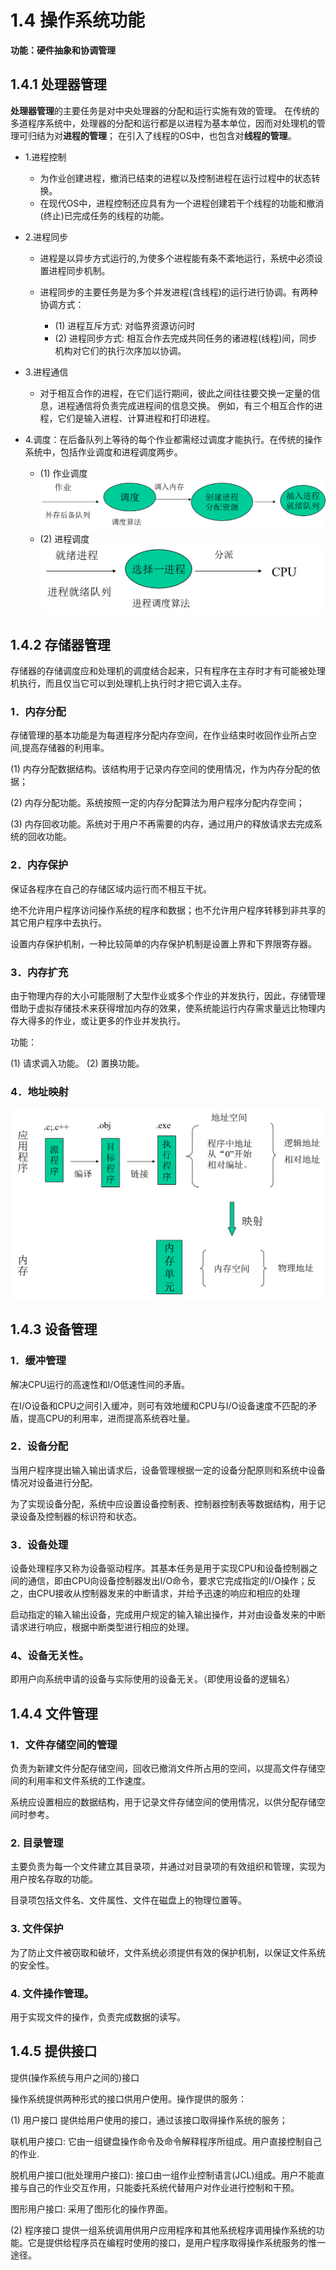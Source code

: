 # 1.4 操作系统功能

**功能：硬件抽象和协调管理**

## 1.4.1 处理器管理
 **处理器管理**的主要任务是对中央处理器的分配和运行实施有效的管理。 在传统的多道程序系统中，处理器的分配和运行都是以进程为基本单位，因而对处理机的管理可归结为对**进程的管理**； 在引入了线程的OS中，也包含对**线程的管理**。

* 1.进程控制
  *  为作业创建进程，撤消已结束的进程以及控制进程在运行过程中的状态转换。
  * 在现代OS中，进程控制还应具有为一个进程创建若干个线程的功能和撤消(终止)已完成任务的线程的功能。

* 2.进程同步

  * 进程是以异步方式运行的,为使多个进程能有条不紊地运行，系统中必须设置进程同步机制。

  * 进程同步的主要任务是为多个并发进程(含线程)的运行进行协调。有两种协调方式：
    *  (1) 进程互斥方式: 对临界资源访问时
    *  (2) 进程同步方式: 相互合作去完成共同任务的诸进程(线程)间，同步机构对它们的执行次序加以协调。

* 3.进程通信
  *  对于相互合作的进程，在它们运行期间，彼此之间往往要交换一定量的信息，进程通信将负责完成进程间的信息交换。 例如，有三个相互合作的进程，它们是输入进程、计算进程和打印进程。

* 4.调度：在后备队列上等待的每个作业都需经过调度才能执行。在传统的操作系统中，包括作业调度和进程调度两步。
  * (1) 作业调度
    ![](assets/图片18.png)
  * (2) 进程调度
    ![](assets/图片19.png)

## 1.4.2 存储器管理
 存储器的存储调度应和处理机的调度结合起来，只有程序在主存时才有可能被处理机执行，而且仅当它可以到处理机上执行时才把它调入主存。

### 1．内存分配

 存储管理的基本功能是为每道程序分配内存空间，在作业结束时收回作业所占空间,提高存储器的利用率。

 (1) 内存分配数据结构。该结构用于记录内存空间的使用情况，作为内存分配的依据；

 (2) 内存分配功能。系统按照一定的内存分配算法为用户程序分配内存空间；

 (3) 内存回收功能。系统对于用户不再需要的内存，通过用户的释放请求去完成系统的回收功能。

### 2．内存保护

 保证各程序在自己的存储区域内运行而不相互干扰。

 绝不允许用户程序访问操作系统的程序和数据；也不允许用户程序转移到非共享的其它用户程序中去执行。

 设置内存保护机制，一种比较简单的内存保护机制是设置上界和下界限寄存器。

### 3．内存扩充

 由于物理内存的大小可能限制了大型作业或多个作业的并发执行，因此，存储管理借助于虚拟存储技术来获得增加内存的效果，使系统能运行内存需求量远比物理内存大得多的作业，或让更多的作业并发执行。

 功能：

 (1) 请求调入功能。 (2) 置换功能。

### 4．地址映射

![](assets/图片20.png)

## 1.4.3 设备管理
### 1．缓冲管理

 解决CPU运行的高速性和I/O低速性间的矛盾。

 在I/O设备和CPU之间引入缓冲，则可有效地缓和CPU与I/O设备速度不匹配的矛盾，提高CPU的利用率，进而提高系统吞吐量。

### 2．设备分配

 当用户程序提出输入输出请求后，设备管理根据一定的设备分配原则和系统中设备情况对设备进行分配。

 为了实现设备分配，系统中应设置设备控制表、控制器控制表等数据结构，用于记录设备及控制器的标识符和状态。

### 3．设备处理

 设备处理程序又称为设备驱动程序。其基本任务是用于实现CPU和设备控制器之间的通信，即由CPU向设备控制器发出I/O命令，要求它完成指定的I/O操作；反之，由CPU接收从控制器发来的中断请求，并给予迅速的响应和相应的处理

 启动指定的输入输出设备，完成用户规定的输入输出操作，并对由设备发来的中断请求进行响应，根据中断类型进行相应的处理。

### 4、设备无关性。

 即用户向系统申请的设备与实际使用的设备无关。（即使用设备的逻辑名）

## 1.4.4 文件管理
### 1．文件存储空间的管理

 负责为新建文件分配存储空间，回收已撤消文件所占用的空间，以提高文件存储空间的利用率和文件系统的工作速度。

 系统应设置相应的数据结构，用于记录文件存储空间的使用情况，以供分配存储空间时参考。

### 2. 目录管理 
主要负责为每一个文件建立其目录项，并通过对目录项的有效组织和管理，实现为用户按名存取的功能。

目录项包括文件名、文件属性、文件在磁盘上的物理位置等。

### 3. 文件保护 
为了防止文件被窃取和破坏，文件系统必须提供有效的保护机制，以保证文件系统的安全性。

### 4. 文件操作管理。
用于实现文件的操作，负责完成数据的读写。

## 1.4.5 提供接口

 提供(操作系统与用户之间的)接口

 操作系统提供两种形式的接口供用户使用。操作提供的服务：

 (1) 用户接口 提供给用户使用的接口，通过该接口取得操作系统的服务；

 联机用户接口: 它由一组键盘操作命令及命令解释程序所组成。用户直接控制自己的作业.

 脱机用户接口(批处理用户接口): 接口由一组作业控制语言(JCL)组成。用户不能直接与自己的作业交互作用，只能委托系统代替用户对作业进行控制和干预。

 图形用户接口: 采用了图形化的操作界面。

 (2) 程序接口 提供一组系统调用供用户应用程序和其他系统程序调用操作系统的功能。它是提供给程序员在编程时使用的接口，是用户程序取得操作系统服务的惟一途径。
